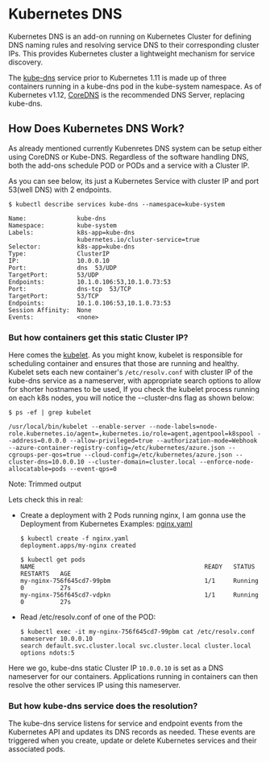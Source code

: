 
# Kubernetes DNS

Kubernetes DNS is an add-on running on Kubernetes Cluster for defining DNS naming rules and resolving service DNS to their corresponding cluster IPs. This provides Kubernetes cluster a lightweight mechanism for service discovery.


The [kube-dns](https://github.com/kubernetes/dns) service prior to Kubernetes 1.11 is made up of three containers running in a kube-dns pod in the kube-system namespace. As of Kubernetes v1.12, [CoreDNS](https://coredns.io/manual/toc/) is the recommended DNS Server, replacing kube-dns.


## How Does Kubernetes DNS Work?

As already mentioned currently Kubenretes DNS system can be setup either using CoreDNS or Kube-DNS. Regardless of the software handling DNS, both the add-ons schedule POD or PODs and a service with a Cluster IP.

As you can see below, its just a Kubernetes Service with cluster IP and port 53(well DNS) with 2 endpoints.
```
$ kubectl describe services kube-dns --namespace=kube-system

Name:              kube-dns
Namespace:         kube-system
Labels:            k8s-app=kube-dns
                   kubernetes.io/cluster-service=true
Selector:          k8s-app=kube-dns
Type:              ClusterIP
IP:                10.0.0.10
Port:              dns  53/UDP
TargetPort:        53/UDP
Endpoints:         10.1.0.106:53,10.1.0.73:53
Port:              dns-tcp  53/TCP
TargetPort:        53/TCP
Endpoints:         10.1.0.106:53,10.1.0.73:53
Session Affinity:  None
Events:            <none>
```

### But how containers get this static Cluster IP?

Here comes the [kubelet](https://kubernetes.io/docs/reference/command-line-tools-reference/kubelet/). As you might know, kubelet is responsible for scheduling container and ensures that those are running and healthy. Kubelet sets each new container's `/etc/resolv.conf` with cluster IP of the kube-dns service as a nameserver, with appropriate search options to allow for shorter hostnames to be used, If you check the kubelet process running on each k8s nodes, you will notice the --cluster-dns flag as shown below:

```
$ ps -ef | grep kubelet

/usr/local/bin/kubelet --enable-server --node-labels=node-role.kubernetes.io/agent=,kubernetes.io/role=agent,agentpool=k8spool --address=0.0.0.0 --allow-privileged=true --authorization-mode=Webhook --azure-container-registry-config=/etc/kubernetes/azure.json --cgroups-per-qos=true --cloud-config=/etc/kubernetes/azure.json --cluster-dns=10.0.0.10 --cluster-domain=cluster.local --enforce-node-allocatable=pods --event-qps=0 
```
Note: Trimmed output

Lets check this in real:

- Create a deployment with 2 Pods running nginx, I am gonna use the Deployment from Kubernetes Examples: [nginx.yaml](https://raw.githubusercontent.com/kubernetes/website/master/content/en/examples/service/networking/run-my-nginx.yaml)

    ```
    $ kubectl create -f nginx.yaml
    deployment.apps/my-nginx created

    $ kubectl get pods
    NAME                                               READY   STATUS    RESTARTS   AGE
    my-nginx-756f645cd7-99pbm                          1/1     Running   0          27s
    my-nginx-756f645cd7-vdpkn                          1/1     Running   0          27s
    ```
- Read /etc/resolv.conf of one of the POD:
    ```
    $ kubectl exec -it my-nginx-756f645cd7-99pbm cat /etc/resolv.conf
    nameserver 10.0.0.10
    search default.svc.cluster.local svc.cluster.local cluster.local
    options ndots:5
    ```
    
Here we go, kube-dns static Cluster IP `10.0.0.10` is set as a DNS nameserver for our containers. Applications running in containers can then resolve the other services IP using this nameserver.

### But how kube-dns service does the resolution?

The kube-dns service listens for service and endpoint events from the Kubernetes API and updates its DNS records as needed. These events are triggered when you create, update or delete Kubernetes services and their associated pods.



